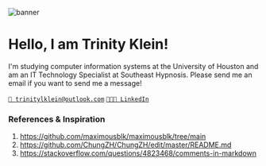 ![banner](https://user-images.githubusercontent.com/42088872/95290058-f13b9180-089e-11eb-94e3-a44a5a1172c3.jpg)

# Hello, I am Trinity Klein! 

I'm studying computer information systems at the University of Houston and am an IT Technology Specialist at Southeast Hypnosis. Please send me an email if you want to send me a message!

[comment]: < [`📂 maximousblk.me`](https://maximousblk.me/) >
[`📧 trinitylklein@outlook.com`](mailto:trinitylklein@outlook.com)
[`👩🏻‍💼 LinkedIn`](https://www.linkedin.com/in/trinity-klein-863a921ab/) 

[comment]: < ##  My projects >
[comment]: < - [maximousblk/upsmon](https://github.com/maximousblk/upsmon) - A simple UPS monitor for Raspberry Pi >

 
### References & Inspiration
1. https://github.com/maximousblk/maximousblk/tree/main
2. https://github.com/ChungZH/ChungZH/edit/master/README.md
3. https://stackoverflow.com/questions/4823468/comments-in-markdown 
